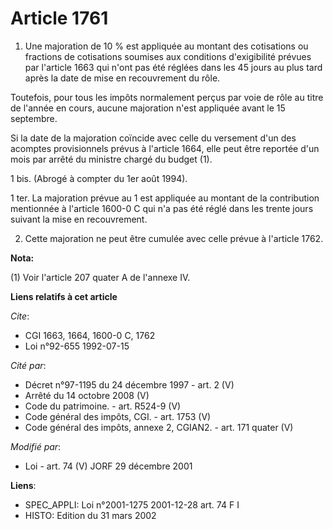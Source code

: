 # Article 1761

1. Une majoration de 10 % est appliquée au montant des cotisations ou fractions de cotisations soumises aux conditions
d'exigibilité prévues par l'article 1663 qui n'ont pas été réglées dans les 45 jours au plus tard après la date de mise en
recouvrement du rôle.

Toutefois, pour tous les impôts normalement perçus par voie de rôle au titre de l'année en cours, aucune majoration n'est
appliquée avant le 15 septembre.

Si la date de la majoration coïncide avec celle du versement d'un des acomptes provisionnels prévus à l'article 1664, elle
peut être reportée d'un mois par arrêté du ministre chargé du budget (1).

1 bis. (Abrogé à compter du 1er août 1994).

1 ter. La majoration prévue au 1 est appliquée au montant de la contribution mentionnée à l'article 1600-0 C qui n'a pas été
réglé dans les trente jours suivant la mise en recouvrement.

2. Cette majoration ne peut être cumulée avec celle prévue à l'article 1762.

**Nota:**

(1) Voir l'article 207 quater A de l'annexe IV.

**Liens relatifs à cet article**

_Cite_:

  - CGI 1663, 1664, 1600-0 C, 1762
  - Loi n°92-655 1992-07-15

_Cité par_:

  - Décret n°97-1195 du 24 décembre 1997 - art. 2 (V)
  - Arrêté du 14 octobre 2008 (V)
  - Code du patrimoine. - art. R524-9 (V)
  - Code général des impôts, CGI. - art. 1753 (V)
  - Code général des impôts, annexe 2, CGIAN2. - art. 171 quater (V)

_Modifié par_:

  - Loi - art. 74 (V) JORF 29 décembre 2001

**Liens**:

  - SPEC_APPLI: Loi n°2001-1275 2001-12-28 art. 74 F I
  - HISTO: Edition du 31 mars 2002
